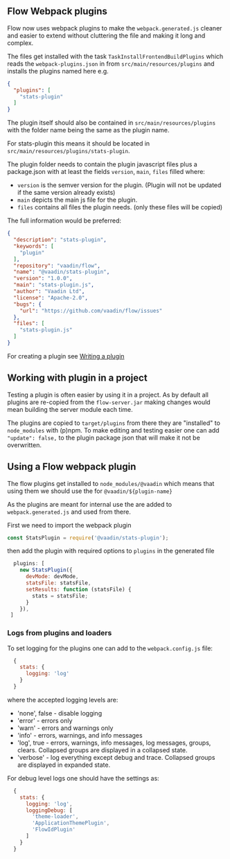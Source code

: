 ## Flow Webpack plugins

Flow now uses webpack plugins to make the `webpack.generated.js` cleaner and easier to extend
without cluttering the file and making it long and complex.

The files get installed with the task `TaskInstallFrontendBuildPlugins` which reads the `webpack-plugins.json`
in from `src/main/resources/plugins` and installs the plugins named here e.g.

```json
{
  "plugins": [
    "stats-plugin"
  ]
}
```

The plugin itself should also be contained in `src/main/resources/plugins` with the
folder name being the same as the plugin name.

For stats-plugin this means it should be located in `src/main/resources/plugins/stats-plugin`.

The plugin folder needs to contain the plugin javascript files plus a package.json with at least the fields
`version`, `main`, `files` filled where:
  * `version` is the semver version for the plugin. 
  (Plugin will not be updated if the same version already exists)
  * `main` depicts the main js file for the plugin.
  * `files` contains all files the plugin needs.
   (only these files will be copied)

The full information would be preferred:

```json
{
  "description": "stats-plugin",
  "keywords": [
    "plugin"
  ],
  "repository": "vaadin/flow",
  "name": "@vaadin/stats-plugin",
  "version": "1.0.0",
  "main": "stats-plugin.js",
  "author": "Vaadin Ltd",
  "license": "Apache-2.0",
  "bugs": {
    "url": "https://github.com/vaadin/flow/issues"
  },
  "files": [
    "stats-plugin.js"
  ]
}
```

For creating a plugin see [Writing a plugin](https://webpack.js.org/contribute/writing-a-plugin/)

## Working with plugin in a project

Testing a plugin is often easier by using it in a project.
As by default all plugins are re-copied from the `flow-server.jar` making changes
would mean building the server module each time.

The plugins are copied to `target/plugins` from there they are "installed" to `node_modules` with (p)npm.
To make editing and testing easier one can add `"update": false,` to the plugin package json that will make it not be overwritten.

## Using a Flow webpack plugin

The flow plugins get installed to `node_modules/@vaadin` which means that using them we should use the for `@vaadin/${plugin-name}`

As the plugins are meant for internal use the are added to `webpack.generated.js` and
used from there.

First we need to import the webpack plugin

```js
const StatsPlugin = require('@vaadin/stats-plugin');
```

then add the plugin with required options to `plugins` in the generated file
```js
  plugins: [
    new StatsPlugin({
      devMode: devMode,
      statsFile: statsFile,
      setResults: function (statsFile) {
        stats = statsFile;
      }
    }),
 ]
```

### Logs from plugins and loaders

To set logging for the plugins one can add to the `webpack.config.js`
file:
```js
  {
    stats: {
      logging: 'log'
    }
  }
```

where the accepted logging levels are:
 - 'none', false - disable logging
 - 'error' - errors only
 - 'warn' - errors and warnings only
 - 'info' - errors, warnings, and info messages
 - 'log', true - errors, warnings, info messages, log messages, groups, clears. Collapsed groups are displayed in a collapsed state.
 - 'verbose' - log everything except debug and trace. Collapsed groups are displayed in expanded state.

For debug level logs one should have the settings as:

```js
  {
    stats: {
      logging: 'log',
      loggingDebug: [
        'theme-loader',
        'ApplicationThemePlugin',
        'FlowIdPlugin'
      ]
    }
  }
```
